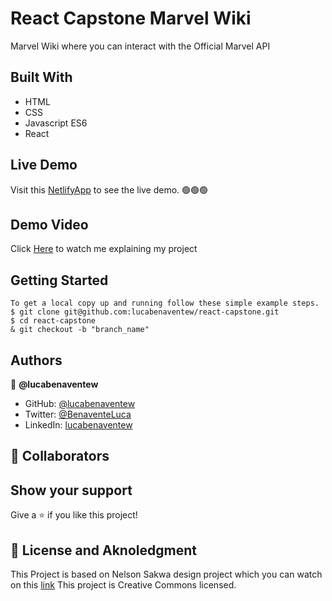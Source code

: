 # React Capstone Marvel Wiki
Marvel Wiki where you can interact with the Official Marvel API

## Built With

- HTML
- CSS
- Javascript ES6
- React

## Live Demo
Visit this [NetlifyApp](https://marvwikicapstone.netlify.app/) to see the live demo. 🟢🟢🟢

## Demo Video
Click [Here](https://drive.google.com/file/d/1urHtOZv3eJHBdSnDFN7CK_tCLcJ6u_eX/view?usp=sharing) to watch me explaining my project

## Getting Started

```
To get a local copy up and running follow these simple example steps.
$ git clone git@github.com:lucabenaventew/react-capstone.git
$ cd react-capstone
& git checkout -b "branch_name"
```

## Authors

👤 **@lucabenaventew**

- GitHub: [@lucabenaventew](https://github.com/lucabenaventew)
- Twitter: [@BenaventeLuca](https://twitter.com/BenaventeLuca)
- LinkedIn: [lucabenaventew](https://linkedin.com/in/lucabenaventew/)

## 🤝 Collaborators

## Show your support

Give a ⭐️ if you like this project!


## 📝 License and Aknoledgment

This Project is based on Nelson Sakwa design project which you can watch on this [link](https://www.behance.net/sakwadesignstudio)
This project is Creative Commons licensed.
